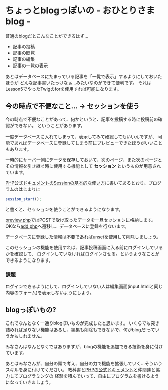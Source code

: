 ちょっとblogっぽいの - おひとりさまblog -
======================================

普通のblogだとこんなことができるはず…

* 記事の投稿
* 記事の閲覧
* 記事の編集
* 記事の一覧の表示

あとはデータベースにたまっている記事を「一覧で表示」するようにしておいたほうが
どんな記事書いたっけなぁ…みたいなのができて便利です。
それはLesson5でやったTwigのforを使用すれば可能になります。

今の時点で不便なこと… → セッションを使う
----------------------------------------

今の時点で不便なことがあって、何かというと、記事を投稿する時に投稿前の確認ができない。
ということがあります。

一度データベースに入れてしまって、表示してみて確認してもいいんですが、
可能であればデータベースに登録してしまう前にプレビューできたほうがいいこともあります。

一時的にサーバー側にデータを保存しておいて、次のページ、また次のページと
その情報を引き継ぐ時に使用する機能として **セッション** というものが用意されています。

[PHP公式ドキュメントのSessionの基本的な使い方](http://php.net/manual/ja/session.examples.basic.php)に書いてあるとおり、プログラムのはじまりに

```php
session_start();
```
と書くと、セッションを使うことができるようになります。

[preview.php](preview.php)ではPOSTで受け取ったデータを一旦セッションに格納します。
OKなら[add.php](add.php)へ遷移し、データベースに登録を行ないます。

データベースに登録した情報は不要であればunsetを使用して削除しましょう。

このセッションの機能を使用すれば、記事投稿画面に入る前にログインしているかを確認して、
ログインしていなければログインさせる。というようなことができるようになります。

### 課題

ログインできるようにして、ログインしていない人は編集画面(input.htmlと同じ内容のフォーム)を表示しないようにしよう。

blogっぽいもの?
--------------------------

これでなんとなく一通りblogぽいものが完成したと思います。
いくらでも突き詰めれば足りない機能はあるし、編集も削除もできないで、何がblogだ!っていうかもしれません。

みなさんはなんとなくではありますが、blogの機能を追加できる技術を身に付けています。

あとはみなさんが、自分の頭で考え、自分の力で機能を拡張していく…そういうスキルを身に付けてください。
教科書と[PHPの公式ドキュメント](http://php.net/manual/ja/)と仲間達と協力してプログラミングの
経験を積んでいって、自由にプログラムを書けるようになっていきましょう。
